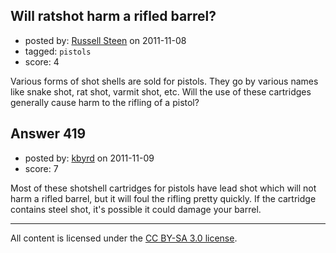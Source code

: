 ## Will ratshot harm a rifled barrel?

- posted by: [Russell Steen](https://stackexchange.com/users/-1/97-russell-steen) on 2011-11-08
- tagged: `pistols`
- score: 4

<p>Various forms of shot shells are sold for pistols.  They go by various names like snake shot, rat shot, varmit shot, etc.  Will the use of these cartridges generally cause harm to the rifling of a pistol?</p>



## Answer 419

- posted by: [kbyrd](https://stackexchange.com/users/-1/37-kbyrd) on 2011-11-09
- score: 7

<p>Most of these shotshell cartridges for pistols have lead shot which will not harm a rifled barrel, but it will foul the rifling pretty quickly. If the cartridge contains steel shot, it's possible it could damage your barrel. </p>




---

All content is licensed under the [CC BY-SA 3.0 license](https://creativecommons.org/licenses/by-sa/3.0/).
